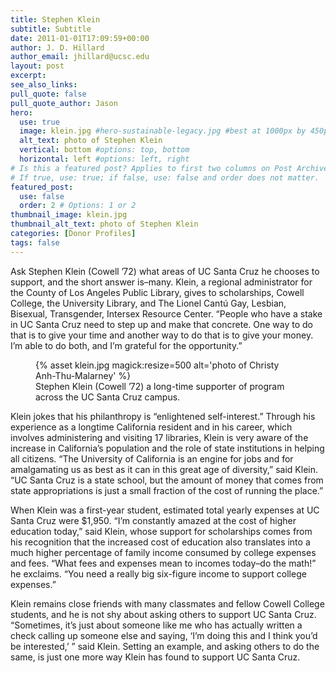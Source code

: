 ```yaml
---
title: Stephen Klein
subtitle: Subtitle
date: 2011-01-01T17:09:59+00:00
author: J. D. Hillard
author_email: jhillard@ucsc.edu
layout: post
excerpt: 
see_also_links:
pull_quote: false
pull_quote_author: Jason
hero:
  use: true
  image: klein.jpg #hero-sustainable-legacy.jpg #best at 1000px by 450px
  alt_text: photo of Stephen Klein
  vertical: bottom #options: top, bottom
  horizontal: left #options: left, right
# Is this a featured post? Applies to first two columns on Post Archive Page.
# If true, use: true; if false, use: false and order does not matter.
featured_post:
  use: false
  order: 2 # Options: 1 or 2
thumbnail_image: klein.jpg
thumbnail_alt_text: photo of Stephen Klein
categories: [Donor Profiles]
tags: false
---
```

Ask Stephen Klein (Cowell &#8217;72) what areas of UC Santa Cruz he chooses to support, and the short answer is&#8211;many. Klein, a regional administrator for the County of Los Angeles Public Library, gives to scholarships, Cowell College, the University Library, and The Lionel Cantú Gay, Lesbian, Bisexual, Transgender, Intersex Resource Center. &#8220;People who have a stake in UC Santa Cruz need to step up and make that concrete. One way to do that is to give your time and another way to do that is to give your money. I&#8217;m able to do both, and I&#8217;m grateful for the opportunity.&#8221;
<figure class="inline-image right">
{% asset klein.jpg magick:resize=500 alt='photo of Christy Anh-Thu-Malarney' %}
<figcaption>Stephen Klein (Cowell &#8217;72) a long-time supporter of program across the UC Santa Cruz campus.</figcaption></figure>
Klein jokes that his philanthropy is &#8220;enlightened self-interest.&#8221; Through his experience as a longtime California resident and in his career, which involves administering and visiting 17 libraries, Klein is very aware of the increase in California&#8217;s population and the role of state institutions in helping all citizens. &#8220;The University of California is an engine for jobs and for amalgamating us as best as it can in this great age of diversity,&#8221; said Klein. &#8220;UC Santa Cruz is a state school, but the amount of money that comes from state appropriations is just a small fraction of the cost of running the place.&#8221;

When Klein was a first-year student, estimated total yearly expenses at UC Santa Cruz were $1,950. &#8220;I&#8217;m constantly amazed at the cost of higher education today,&#8221; said Klein, whose support for scholarships comes from his recognition that the increased cost of education also translates into a much higher percentage of family income consumed by college expenses and fees. &#8220;What fees and expenses mean to incomes today&#8211;do the math!&#8221; he exclaims. &#8220;You need a really big six-figure income to support college expenses.&#8221;

Klein remains close friends with many classmates and fellow Cowell College students, and he is not shy about asking others to support UC Santa Cruz. &#8220;Sometimes, it&#8217;s just about someone like me who has actually written a check calling up someone else and saying, &#8216;I&#8217;m doing this and I think you&#8217;d be interested,&#8217; &#8221; said Klein. Setting an example, and asking others to do the same, is just one more way Klein has found to support UC Santa Cruz.
